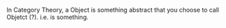 In Category Theory, a Object is something abstract that you choose to call Objetct (?). i.e. is something.